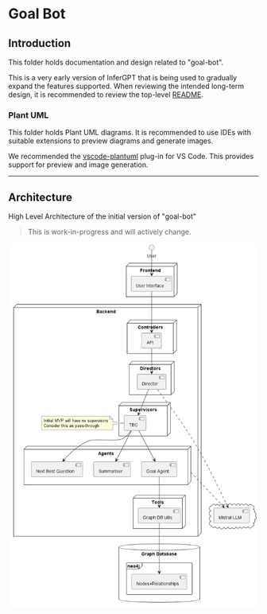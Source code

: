 # Goal Bot

## Introduction

This folder holds documentation and design related to "goal-bot".

This is a very early version of InferGPT that is being used to gradually expand the features supported. When reviewing the intended long-term design, it is recommended to review the top-level [README](../README.md).

### Plant UML

This folder holds Plant UML diagrams. It is recommended to use IDEs with suitable extensions to preview diagrams and generate images.

We recommended the [vscode-plantuml](https://github.com/qjebbs/vscode-plantuml) plug-in for VS Code. This provides support for preview and image generation.

---

## Architecture

High Level Architecture of the initial version of "goal-bot"

> This is work-in-progress and will actively change.

![Architecture](./GoalBotArchitecture.png)
